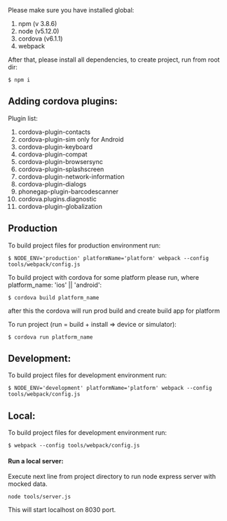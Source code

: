 Please make sure you have installed global:

1. npm (v 3.8.6)
2. node (v5.12.0)
3. cordova (v6.1.1)
4. webpack

After that, please install all dependencies, to create project, run from root dir:

```
$ npm i
```

## Adding cordova plugins:

Plugin list:
1. cordova-plugin-contacts
2. cordova-plugin-sim only for Android
3. cordova-plugin-keyboard
4. cordova-plugin-compat
5. cordova-plugin-browsersync
6. cordova-plugin-splashscreen
7. cordova-plugin-network-information
8. cordova-plugin-dialogs
9. phonegap-plugin-barcodescanner
9. cordova.plugins.diagnostic
10. cordova-plugin-globalization

## Production

To build project files for production environment run:

```
$ NODE_ENV='production' platformName='platform' webpack --config tools/webpack/config.js
```


To build project with cordova for some platform please run, where platform_name: 'ios' || 'android':

```
$ cordova build platform_name
```

after this the cordova will run prod build and create build app for platform

To run project (run = build + install => device or simulator):

```
$ cordova run platform_name
```

## Development:

To build project files for development environment run:

```
$ NODE_ENV='development' platformName='platform' webpack --config tools/webpack/config.js
```

## Local:

To build project files for development environment run:

```
$ webpack --config tools/webpack/config.js
```

#### Run a local server:
Execute next line from project directory to run node express server with mocked data.

```
node tools/server.js
```

This will start localhost on 8030 port.
